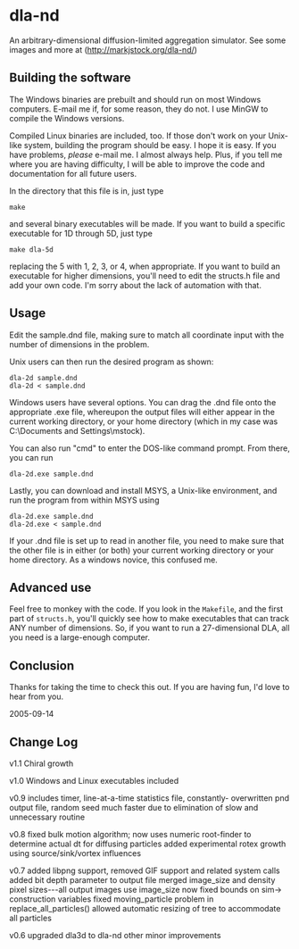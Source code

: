 # dla-nd

An arbitrary-dimensional diffusion-limited aggregation simulator.
See some images and more at (http://markjstock.org/dla-nd/)


## Building the software

The Windows binaries are prebuilt and should run on most Windows 
computers. E-mail me if, for some reason, they do not. I use MinGW
to compile the Windows versions.

Compiled Linux binaries are included, too. If those don't work on 
your Unix-like system, building the program should be easy. I hope
it is easy. If you have problems, *please* e-mail me. I almost always
help. Plus, if you tell me where you are having difficulty, I will be
able to improve the code and documentation for all future users.

In the directory that this file is in, just type

    make

and several binary executables will be made. If you want to build a 
specific executable for 1D through 5D, just type

    make dla-5d

replacing the 5 with 1, 2, 3, or 4, when appropriate. If you want to
build an executable for higher dimensions, you'll need to edit the 
structs.h file and add your own code. I'm sorry about the lack of
automation with that.


## Usage

Edit the sample.dnd file, making sure to match all coordinate input with
the number of dimensions in the problem.

Unix users can then run the desired program as shown:

    dla-2d sample.dnd
    dla-2d < sample.dnd

Windows users have several options. You can drag the .dnd file onto the
appropriate .exe file, whereupon the output files will either appear in
the current working directory, or your home directory (which in my
case was C:\Documents and Settings\mstock).

You can also run "cmd" to enter the DOS-like command prompt. From there,
you can run 

    dla-2d.exe sample.dnd

Lastly, you can download and install MSYS, a Unix-like environment,
and run the program from within MSYS using

    dla-2d.exe sample.dnd
    dla-2d.exe < sample.dnd

If your .dnd file is set up to read in another file, you need to make
sure that the other file is in either (or both) your current working 
directory or your home directory. As a windows novice, this confused me.


## Advanced use

Feel free to monkey with the code. If you look in the `Makefile`, and the 
first part of `structs.h`, you'll quickly see how to make executables that
can track ANY number of dimensions. So, if you want to run a 27-dimensional
DLA, all you need is a large-enough computer.


## Conclusion

Thanks for taking the time to check this out. If you are having fun, I'd 
love to hear from you.

2005-09-14


## Change Log

v1.1	Chiral growth

v1.0	Windows and Linux executables included

v0.9    includes timer, line-at-a-time statistics file, constantly-
                overwritten pnd output file, random seed
        much faster due to elimination of slow and unnecessary routine

v0.8	fixed bulk motion algorithm; now uses numeric root-finder to
		determine actual dt for diffusing particles
	added experimental rotex growth using source/sink/vortex influences

v0.7	added libpng support, removed GIF support and related system calls
	added bit depth parameter to output file
	merged image_size and density pixel sizes---all output images use
		image_size now
	fixed bounds on sim-> construction variables
	fixed moving_particle problem in replace_all_particles()
	allowed automatic resizing of tree to accommodate all particles

v0.6	upgraded dla3d to dla-nd
	other minor improvements

